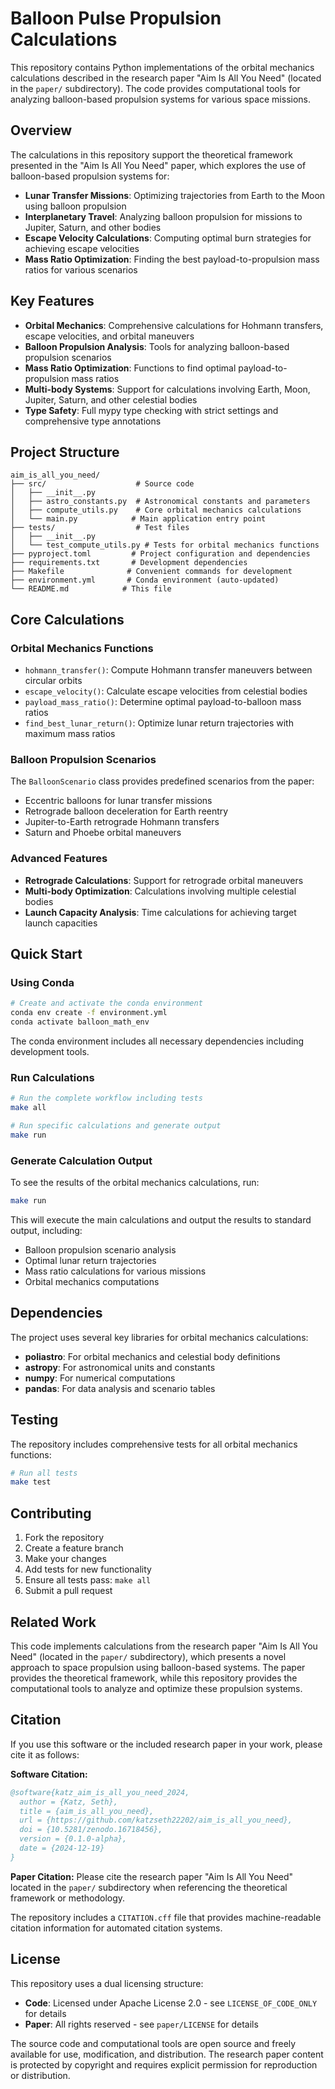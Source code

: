# Balloon Pulse Propulsion Calculations

This repository contains Python implementations of the orbital mechanics calculations described in the research paper "Aim Is All You Need" (located in the `paper/` subdirectory). The code provides computational tools for analyzing balloon-based propulsion systems for various space missions.

## Overview

The calculations in this repository support the theoretical framework presented in the "Aim Is All You Need" paper, which explores the use of balloon-based propulsion systems for:

- **Lunar Transfer Missions**: Optimizing trajectories from Earth to the Moon using balloon propulsion
- **Interplanetary Travel**: Analyzing balloon propulsion for missions to Jupiter, Saturn, and other bodies
- **Escape Velocity Calculations**: Computing optimal burn strategies for achieving escape velocities
- **Mass Ratio Optimization**: Finding the best payload-to-propulsion mass ratios for various scenarios

## Key Features

- **Orbital Mechanics**: Comprehensive calculations for Hohmann transfers, escape velocities, and orbital maneuvers
- **Balloon Propulsion Analysis**: Tools for analyzing balloon-based propulsion scenarios
- **Mass Ratio Optimization**: Functions to find optimal payload-to-propulsion mass ratios
- **Multi-body Systems**: Support for calculations involving Earth, Moon, Jupiter, Saturn, and other celestial bodies
- **Type Safety**: Full mypy type checking with strict settings and comprehensive type annotations

## Project Structure

```
aim_is_all_you_need/
├── src/                    # Source code
│   ├── __init__.py
│   ├── astro_constants.py  # Astronomical constants and parameters
│   ├── compute_utils.py    # Core orbital mechanics calculations
│   └── main.py            # Main application entry point
├── tests/                  # Test files
│   ├── __init__.py
│   └── test_compute_utils.py # Tests for orbital mechanics functions
├── pyproject.toml         # Project configuration and dependencies
├── requirements.txt       # Development dependencies
├── Makefile              # Convenient commands for development
├── environment.yml       # Conda environment (auto-updated)
└── README.md            # This file
```

## Core Calculations

### Orbital Mechanics Functions

- `hohmann_transfer()`: Compute Hohmann transfer maneuvers between circular orbits
- `escape_velocity()`: Calculate escape velocities from celestial bodies
- `payload_mass_ratio()`: Determine optimal payload-to-balloon mass ratios
- `find_best_lunar_return()`: Optimize lunar return trajectories with maximum mass ratios

### Balloon Propulsion Scenarios

The `BalloonScenario` class provides predefined scenarios from the paper:
- Eccentric balloons for lunar transfer missions
- Retrograde balloon deceleration for Earth reentry
- Jupiter-to-Earth retrograde Hohmann transfers
- Saturn and Phoebe orbital maneuvers

### Advanced Features

- **Retrograde Calculations**: Support for retrograde orbital maneuvers
- **Multi-body Optimization**: Calculations involving multiple celestial bodies
- **Launch Capacity Analysis**: Time calculations for achieving target launch capacities

## Quick Start

### Using Conda

```bash
# Create and activate the conda environment
conda env create -f environment.yml
conda activate balloon_math_env
```

The conda environment includes all necessary dependencies including development tools.

### Run Calculations

```bash
# Run the complete workflow including tests
make all

# Run specific calculations and generate output
make run
```

### Generate Calculation Output

To see the results of the orbital mechanics calculations, run:

```bash
make run
```

This will execute the main calculations and output the results to standard output, including:
- Balloon propulsion scenario analysis
- Optimal lunar return trajectories
- Mass ratio calculations for various missions
- Orbital mechanics computations

## Dependencies

The project uses several key libraries for orbital mechanics calculations:

- **poliastro**: For orbital mechanics and celestial body definitions
- **astropy**: For astronomical units and constants
- **numpy**: For numerical computations
- **pandas**: For data analysis and scenario tables

## Testing

The repository includes comprehensive tests for all orbital mechanics functions:

```bash
# Run all tests
make test
```

## Contributing

1. Fork the repository
2. Create a feature branch
3. Make your changes
4. Add tests for new functionality
5. Ensure all tests pass: `make all`
6. Submit a pull request

## Related Work

This code implements calculations from the research paper "Aim Is All You Need" (located in the `paper/` subdirectory), which presents a novel approach to space propulsion using balloon-based systems. The paper provides the theoretical framework, while this repository provides the computational tools to analyze and optimize these propulsion systems.

## Citation

If you use this software or the included research paper in your work, please cite it as follows:

**Software Citation:**
```bibtex
@software{katz_aim_is_all_you_need_2024,
  author = {Katz, Seth},
  title = {aim_is_all_you_need},
  url = {https://github.com/katzseth22202/aim_is_all_you_need},
  doi = {10.5281/zenodo.16718456},
  version = {0.1.0-alpha},
  date = {2024-12-19}
}
```

**Paper Citation:**
Please cite the research paper "Aim Is All You Need" located in the `paper/` subdirectory when referencing the theoretical framework or methodology.

The repository includes a `CITATION.cff` file that provides machine-readable citation information for automated citation systems.

## License

This repository uses a dual licensing structure:

- **Code**: Licensed under Apache License 2.0 - see `LICENSE_OF_CODE_ONLY` for details
- **Paper**: All rights reserved - see `paper/LICENSE` for details

The source code and computational tools are open source and freely available for use, modification, and distribution. The research paper content is protected by copyright and requires explicit permission for reproduction or distribution.
